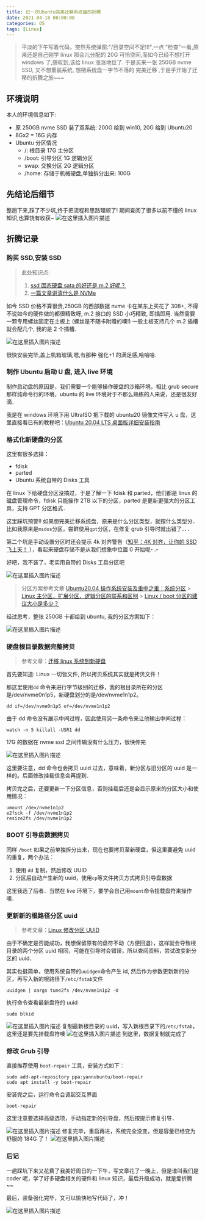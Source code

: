 ```yaml
---
title: 记一次Ubuntu完美迁移系统盘的折腾
date: 2021-04-18 00:00:00
categories: OS
tags: [Linux]
---
```


> 平淡的下午写着代码，突然系统弹窗:"/目录空间不足!!!",一点 "检查"一看,原来还是自己刚学 linux 那会儿分配的 20G 可怜空间,而如今已经不想打开 windows 了,感叹到,该给 linux 涨涨地位了. 于是买来一张 250GB nvme SSD, 又不想重装系统, 想把系统盘一字节不落的 完美迁移 ,于是乎开始了迁移的折腾之旅~~~

## 环境说明

本人的环境信息如下:

- 原 250GB nvme SSD 装了双系统: 200G 给到 win10, 20G 给到 Ubuntu20
- 8Gx2 = 16G 内存
- Ubuntu 分区情况
  - /: 根目录 17G 主分区
  - /boot: 引导分区 1G 逻辑分区
  - swap: 交换分区 2G 逻辑分区
  - /home: 存储于机械硬盘,单独拆分出来: 100G

## 先结论后细节

整趟下来,踩了不少坑,终于把流程和思路理顺了! 期间查阅了很多以前不懂的 linux 知识,也算饶有收获~
![在这里插入图片描述](https://img-blog.csdnimg.cn/20210418215518686.png?x-oss-process=image/watermark,type_ZmFuZ3poZW5naGVpdGk,shadow_10,text_aHR0cHM6Ly9ibG9nLmNzZG4ubmV0L0JydXNraQ==,size_16,color_FFFFFF,t_70)

## 折腾记录

### 购买 SSD,安装 SSD

> 此处知识点:
>
> 1. [ssd 固态硬盘 sata 的好还是 m.2 好呢？](https://www.zhihu.com/question/52811023/answer/606722409)
> 2. [一篇文章讲清什么是 NVMe](https://zhuanlan.zhihu.com/p/71932170)

如今 SSD 价格不算很贵,250GB 的西部数据 nvme 卡在某东上买花了 308+, 不得不说如今的硬件做的都很精致呀, m.2 接口的 SSD 小巧精致, 即插即用. 当然需要一颗专用螺丝固定在主板上 (螺丝是不随卡附赠的噢!) 一般主板支持几个 m.2 插槽就会配几个, 我的是 2 个插槽.

![在这里插入图片描述](https://img-blog.csdnimg.cn/2021041821491745.png)

很快安装完毕,盖上机箱玻璃,嗯,有那种 强化+1 的满足感,哈哈哈.

### 制作 Ubuntu 启动 U 盘, 进入 live 环境

制作启动盘的原因是，我们需要一个能够操作硬盘的沙箱环境，相比 grub secure 那样纯命令行的环境，ubuntu 的 live 环境对于不那么熟练的人来说，还是很友好滴．

我是在 windows 环境下用 UltraISO 把下载的 ubuntu20 镜像文件写入 u 盘，这里直接看已有的教程吧：[Ubuntu 20.04 LTS 桌面版详细安装指南](https://www.sysgeek.cn/install-ubuntu-20-04-lts-desktop/)

### 格式化新硬盘的分区

这里有很多选择：

- fdisk
- parted
- Ubuntu 系统自带的 Disks 工具

在 linux 下给硬盘分区没搞过，于是了解一下 fdisk 和 parted，他们都是 linux 的磁盘管理命令，fdisk 只能操作 2TB 以下的分区，parted 是更新更强大的分区工具，支持 GPT 分区格式．

这里踩坑预警!! 如果想完美迁移系统盘，原来是什么分区类型，就按什么类型分．比如我原来是`msdos`分区，尝鲜使用`gpt`分区，在修复 grub 引导时就出错了．．．

第二个坑是手动设置分区时还会提示 4k 对齐警告（[知乎：4K 对齐，让你的 SSD 飞上天！
](https://zhuanlan.zhihu.com/p/71067178)），看起来硬盘存储不是从我们想象中位置 0 开始呢- .-

好吧，我不装了，老实用自带的 Disks 工具分区吧

![在这里插入图片描述](https://img-blog.csdnimg.cn/20210418233916352.png?x-oss-process=image/watermark,type_ZmFuZ3poZW5naGVpdGk,shadow_10,text_aHR0cHM6Ly9ibG9nLmNzZG4ubmV0L0JydXNraQ==,size_16,color_FFFFFF,t_70)

> 分区方案参考文章
> [Ubuntu20.04 操作系统安装及重中之重：系统分区](https://zhuanlan.zhihu.com/p/268620595?utm_source=qq) > [Linux 主分区，扩展分区，逻辑分区的联系和区别](https://www.cnblogs.com/w-wfy/p/8870598.html) > [Linux / boot 分区的建议大小是多少？](https://qastack.cn/server/334663/what-is-the-recommended-size-for-a-linux-boot-partition)

经过思考，整张 250GB 卡都给到 ubuntu, 我的分区方案如下：

![在这里插入图片描述](https://img-blog.csdnimg.cn/20210418230043869.png?x-oss-process=image/watermark,type_ZmFuZ3poZW5naGVpdGk,shadow_10,text_aHR0cHM6Ly9ibG9nLmNzZG4ubmV0L0JydXNraQ==,size_16,color_FFFFFF,t_70)

### 硬盘根目录数据完整拷贝

> 参考文章：[迁移 linux 系统到新硬盘](https://zhuanlan.zhihu.com/p/33341983)

首先要知道: Linux 一切皆文件, 所以拷贝系统其实就是拷贝文件！

那这里使用`dd` 命令来进行字节级别的迁移，我的根目录所在的分区是/dev/nvme0n1p5，新硬盘划分的是/dev/nvme1n1p2。

```
dd if=/dev/nvme0n1p5 of=/dev/nvme1n1p2
```

由于 dd 命令没有展示中间过程，因此使用另一条命令来让他输出中间过程：

```
watch -n 5 killall -USR1 dd
```

17G 的数据在 nvme ssd 之间传输没有什么压力，很快传完

![在这里插入图片描述](https://img-blog.csdnimg.cn/20210418230950964.png?x-oss-process=image/watermark,type_ZmFuZ3poZW5naGVpdGk,shadow_10,text_aHR0cHM6Ly9ibG9nLmNzZG4ubmV0L0JydXNraQ==,size_16,color_FFFFFF,t_70)

这里要注意，dd 命令也会拷贝 uuid 过去，意味着，新分区与旧分区的 uuid 是一样的。后面修改挂载信息会再提到．

拷贝完之后，还要更新一下分区信息，否则挂载后还是会显示原来的分区大小和使用情况：

```
umount /dev/nvme1n1p2
e2fsck -f /dev/nvme1n1p2
resize2fs /dev/nvme1n1p2
```

### BOOT 引导盘数据拷贝

同样 `/boot` 如果之前单独拆分出来，现在也要拷贝至新硬盘，但这里要避免 uuid 的重复，两个办法：

1. 使用 `dd` 复制，然后修改 UUID
2. 分区后自动产生新的 uuid，使用`cp`等文件拷贝方式拷贝引导盘数据

这里我选了后者．当然在 live 环境下，要学会自己用`mount`命令挂载盘符来操作噢．

### 更新新的根路径分区 uuid

> 参考文章：[Linux 修改分区 UUID](https://www.git2get.com/av/93492852.html)

由于不确定是否能成功，我想保留原有的盘符不动（方便回退），这样就会导致根目录的两个分区 uuid 相同，可能在引导时会错误，所以查阅资料，尝试改变新分区的 uuid．

其实也挺简单，使用系统自带的`uuidgen`命令产生 id, 然后作为参数更新新的分区，再写入新的根路径下`/etc/fstab`文件

```
uuidgen | xargs tune2fs /dev/nvme1n1p2 -U
```

执行命令查看最新盘符的 uuid

```
sudo blkid
```

![在这里插入图片描述](https://img-blog.csdnimg.cn/20210418232411475.png)
复制最新根目录的 uuid，写入新根目录下的`/etc/fstab`，这里还是要先挂载盘符噢
![在这里插入图片描述](https://img-blog.csdnimg.cn/2021041823264276.png?x-oss-process=image/watermark,type_ZmFuZ3poZW5naGVpdGk,shadow_10,text_aHR0cHM6Ly9ibG9nLmNzZG4ubmV0L0JydXNraQ==,size_16,color_FFFFFF,t_70)
到这里，数据复制就完成了

### 修改 Grub 引导

直接推荐使用 `boot-repair` 工具，安装方式如下：

```
sudo add-apt-repository ppa:yannubuntu/boot-repair
sudo apt install -y boot-repair
```

安装完之后，运行命令会调起交互界面

```
boot-repair
```

这里注意要选择高级选项，手动指定新的引导盘，然后按提示修复引导．

![在这里插入图片描述](https://img-blog.csdnimg.cn/20210418233323379.png?x-oss-process=image/watermark,type_ZmFuZ3poZW5naGVpdGk,shadow_10,text_aHR0cHM6Ly9ibG9nLmNzZG4ubmV0L0JydXNraQ==,size_16,color_FFFFFF,t_70)
修复完毕，重启再进，系统完全没变，但是容量已经变为舒服的 184G 了！
![在这里插入图片描述](https://img-blog.csdnimg.cn/20210418233431338.png)

### 后记

一趟踩坑下来又花费了我美好周日的一下午，写文章花了一晚上，但是谁叫我们是 coder 呢，学了好多硬盘相关的硬件和 linux 知识，最后升级成功，就是爱折腾~~

最后，装备强化完毕，又可以愉快地写代码了，冲！

![在这里插入图片描述](https://img-blog.csdnimg.cn/20210418234448650.png?x-oss-process=image/watermark,type_ZmFuZ3poZW5naGVpdGk,shadow_10,text_aHR0cHM6Ly9ibG9nLmNzZG4ubmV0L0JydXNraQ==,size_16,color_FFFFFF,t_70)
